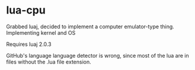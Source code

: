 # lua-cpu
Grabbed luaj, decided to implement a computer emulator-type thing. Implementing kernel and OS

Requires luaj 2.0.3

GitHub's language language detector is wrong, since most of the lua are in files without the .lua file extension.
